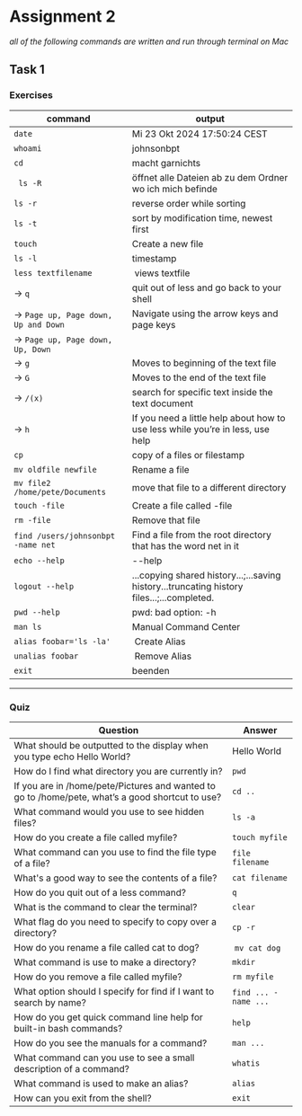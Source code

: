 # Assignment 2
*all of the following commands are written and run through terminal on Mac*
## Task 1 
### Exercises 

| command | output |
|---|---|
| ```date``` | Mi 23 Okt 2024 17:50:24 CEST |
| ```whoami``` | johnsonbpt |
| ```cd``` | macht garnichts |
| ``` ls -R``` | öffnet alle Dateien ab zu dem Ordner wo ich mich befinde |
| ```ls -r``` | reverse order while sorting |
| ```ls -t``` | sort by modification time, newest first |
| ```touch``` | Create a new file |
| ```ls -l``` | timestamp |
| ```less textfilename```| views textfile |
| -> ```q``` | quit out of less and go back to your shell |
| -> ```Page up, Page down, Up and Down``` | Navigate using the arrow keys and page keys |
| -> ```Page up, Page down, Up, Down``` |  |
| -> ```g``` | Moves to beginning of the text file |
| -> ```G``` | Moves to the end of the text file |
| -> ```/(x)``` | search for specific text inside the text document |
| -> ```h``` | If you need a little help about how to use less while you’re in less, use help |
| ```cp``` | copy of a files or filestamp | 
| ```mv oldfile newfile``` | Rename a file |
|```mv file2 /home/pete/Documents```|move that file to a different directory|
|```touch -file```|Create a file called -file |
|```rm -file``` |Remove that file|
| ```find /users/johnsonbpt -name net``` | Find a file from the root directory that has the word net in it |
|```echo --help```| --help |
|```logout --help```| ...copying shared history...;...saving history...truncating history files...;...completed. |
|```pwd --help```|pwd: bad option: -h|
|```man ls```| Manual Command Center |
| ```alias foobar='ls -la'``` | Create Alias | 
| ```unalias foobar```| Remove Alias | 
| ```exit``` | beenden |



---
### Quiz 
| Question | Answer |
|---|---|
| What should be outputted to the display when you type echo Hello World? | Hello World |
| How do I find what directory you are currently in? | ```pwd``` |
| If you are in /home/pete/Pictures and wanted to go to /home/pete, what’s a good shortcut to use? | ```cd ..```|
| What command would you use to see hidden files? | ```ls -a``` |
| How do you create a file called myfile? | ```touch myfile``` |
| What command can you use to find the file type of a file? | ```file filename``` |
| What's a good way to see the contents of a file? | ```cat filename``` | 
| How do you quit out of a less command? | ```q``` |
| What is the command to clear the terminal? | ```clear``` |
| What flag do you need to specify to copy over a directory? | ```cp -r``` |
| How do you rename a file called cat to dog? | ```mv cat dog```| 
| What command is use to make a directory? | ```mkdir```| 
|How do you remove a file called myfile?| ```rm myfile```|
| What option should I specify for find if I want to search by name? |```find ... -name ... ``` |
| How do you get quick command line help for built-in bash commands? | ```help``` |
| How do you see the manuals for a command? | ```man ...``` |
| What command can you use to see a small description of a command? | ```whatis```|
| What command is used to make an alias? | ```alias``` |
| How can you exit from the shell? | ```exit```| 


